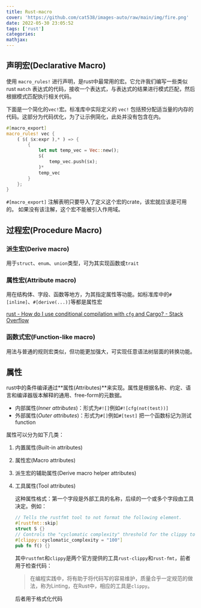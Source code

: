 ```yaml
---
title: Rust-macro
cover: 'https://github.com/cat538/images-auto/raw/main/img/fire.png'
date: 2022-05-30 23:05:52
tags: ['rust']
categories:
mathjax: 
---
```




## 声明宏(Declarative Macro)

使用 `macro_rules!` 进行声明，是rust中最常用的宏。它允许我们编写一些类似 rust `match` 表达式的代码，接收一个表达式，与表达式的结果进行模式匹配，然后根据模式匹配执行相关代码。

下面是一个简化的`vec!`宏。标准库中实际定义的 `vec!` 包括预分配适当量的内存的代码。这部分为代码优化，为了让示例简化，此处并没有包含在内。

```rust
#[macro_export]
macro_rules! vec {
    ( $( $x:expr ),* ) => {
        {
            let mut temp_vec = Vec::new();
            $(
                temp_vec.push($x);
            )*
            temp_vec
        }
    };
}
```

`#[macro_export]` 注解表明只要导入了定义这个宏的crate，该宏就应该是可用的。 如果没有该注解，这个宏不能被引入作用域。



## 过程宏(Procedure Macro)

### 派生宏(Derive macro)

用于`struct`、`enum`、`union`类型，可为其实现函数或`trait`



### 属性宏(Attribute macro)

用在结构体、字段、函数等地方，为其指定属性等功能。如标准库中的`#[inline]`、`#[derive(...)]`等都是属性宏

[rust - How do I use conditional compilation with `cfg` and Cargo? - Stack Overflow](https://stackoverflow.com/questions/27632660/how-do-i-use-conditional-compilation-with-cfg-and-cargo)



### 函数式宏(Function-like macro)

用法与普通的规则宏类似，但功能更加强大，可实现任意语法树层面的转换功能。



## 属性

rust中的条件编译通过**属性(Attributes)**来实现。属性是根据名称、约定、语言和编译器版本解释的通用、free-form的元数据。

- 内部属性(*Inner attributes*)：形式为`#![]`例如`#![cfg(not(test))]`
- 外部属性(*Outer attributes*)：形式为`#[]`例如`#[test]` 把一个函数标记为测试function

属性可以分为如下几类：

1. 内置属性(Built-in attributes)

2. 属性宏(Macro attributes)

3. 派生宏的辅助属性(Derive macro helper attributes)

   

4. 工具属性(Tool attributes)

   这种属性格式：第一个字段是外部工具的名称，后续的一个或多个字段由工具决定。例如：

   ```rust
   // Tells the rustfmt tool to not format the following element.
   #[rustfmt::skip]
   struct S {}
   // Controls the "cyclomatic complexity" threshold for the clippy tool.
   #[clippy::cyclomatic_complexity = "100"]
   pub fn f() {}
   ```

   其中`rustfmt`和`clippy`是两个官方提供的工具`rust-clippy`和`rust-fmt`，前者用于检查代码：

   > 在编程实践中，将有助于将代码写的容易维护，质量合乎一定规范的做法，称为Linting，在Rust中，相应的工具是`clippy`。

   后者用于格式化代码

